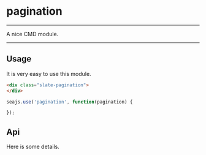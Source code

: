 # pagination

---

A nice CMD module.

---

## Usage

It is very easy to use this module.

````html
<div class="slate-pagination">
</div>
````

```javascript
seajs.use('pagination', function(pagination) {

});
```

## Api

Here is some details.
